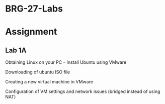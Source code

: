 # BRG-27-Labs
# Assignment

## Lab 1A
Obtaining Linux on your PC – Install Ubuntu using VMware

Downloading of ubuntu ISO file

Creating a new virtual machine in VMware

Configuration of VM settings and network issues (bridged instead of using NAT)
